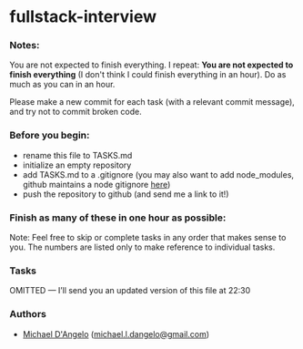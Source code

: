 # fullstack-interview

### Notes:
You are not expected to finish everything. I repeat: **You are not expected to finish everything** (I don't think I could finish everything in an hour). Do as much as you can in an hour.

Please make a new commit for each task (with a relevant commit message), and try not to commit broken code.

### Before you begin:

* rename this file to TASKS.md
* initialize an empty repository
* add TASKS.md to a .gitignore (you may also want to add node_modules, github maintains a node gitignore [here](https://github.com/github/gitignore/blob/master/Node.gitignore))
* push the repository to github (and send me a link to it!)

### Finish as many of these in one hour as possible:
Note: Feel free to skip or complete tasks in any order that makes sense to you. The numbers are listed only to make reference to individual tasks.

### Tasks 

OMITTED — I’ll send you an updated version of this file at 22:30

### Authors
* [Michael D'Angelo](http://github.com/mldangelo) (michael.l.dangelo@gmail.com)
